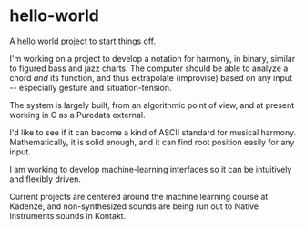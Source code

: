 # hello-world
A hello world project to start things off.

I'm working on a project to develop a notation for harmony, in binary, similar to figured bass and jazz charts. The computer should be able to analyze a chord *and* its function, and thus extrapolate (improvise) based on any input -- especially gesture and situation-tension.

The system is largely built, from an algorithmic point of view, and at present working in C as a Puredata external. 

I'd like to see if it can become a kind of ASCII standard for musical harmony. Mathematically, it is solid enough, and it can find root position easily for any input.

I am working to develop machine-learning interfaces so it can be intuitively and flexibly driven.

Current projects are centered around the machine learning course at Kadenze, and non-synthesized sounds are being run out to Native Instruments sounds in Kontakt.
